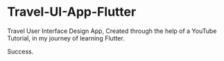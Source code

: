 # Travel-UI-App-Flutter

Travel User Interface Design App, Created through the help of a YouTube Tutorial, in my journey of learning Flutter.

Success.
